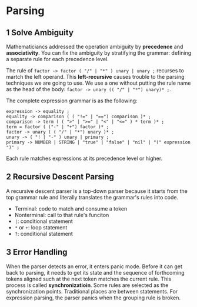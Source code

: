 # Parsing

## 1 Solve Ambiguity

Mathematiciancs addressed the operation ambiguity by **precedence** and **associativity**. You can fix the ambiguity by stratifying the grammar: defining a separate rule for each precedence level.

The rule of `factor -> factor ( "/" | "*" ) unary | unary ;` recurses to martch the left operand. This **left-recursive** causes trouble to the parsing techniques we are going to use. We use a one without putting the rule name as the head of the body: `factor -> unary (( "/" | "*") unary)* ;`.

The complete expression grammar is as the following:

```text
expression -> equality ;
equality -> comparison ( ( "!=" | "==") comparison )* ;
comparison -> term ( ( ">" | ">=" | "<" | "<=" ) * term )* ;
term = factor ( ("-" | "+") factor )* ;
factor -> unary ( ( "/" | "*") unary )* ;
unary -> ( "! | "-" ) unary | primary ;
primary -> NUMBER | STRING | "true" | "false" | "nil" | "(" expression ")" ;
```

Each rule matches expressions at its precedence level or higher.

## 2 Recursive Descent Parsing

A recursive descent parser is a top-down parser because it starts from the top grammar rule and literally translates the grammar's rules into code.

- Terminal: code to match and consume a token
- Nonterminal: call to that rule's funciton
- `|`: conditional statement
- `*` or `+`: loop statement
- `?`: conditional statement

## 3 Error Handling

When the parser detects an error, it enters panic mode. Before it can get back to parsing, it needs to get its state and the sequence of forthcoming tokens aligned such at the next token matches the current rule. This process is called **synchronizatioin**. Some rules are selected as the synchronization points. Traditional places are between statements. For expression parsing, the parser panics when the grouping rule is broken.
